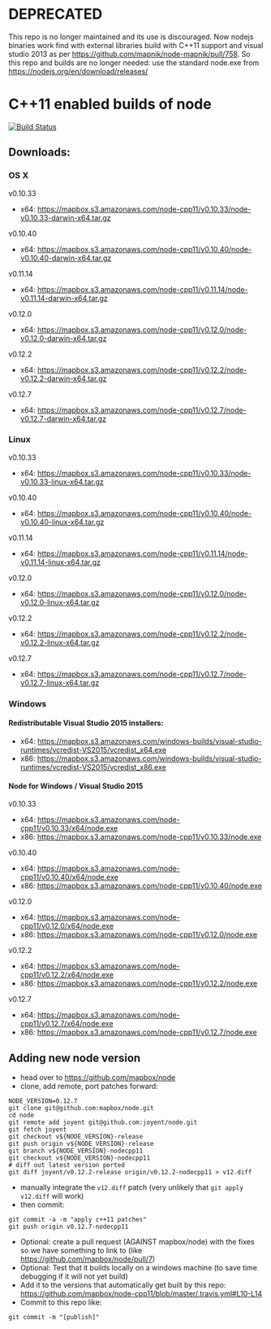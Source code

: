 # DEPRECATED

This repo is no longer maintained and its use is discouraged. Now nodejs binaries work find with external libraries build with C++11 support and visual studio 2013 as per https://github.com/mapnik/node-mapnik/pull/758. So this repo and builds are no longer needed: use the standard node.exe from https://nodejs.org/en/download/releases/


# C++11 enabled builds of node

[![Build Status](https://travis-ci.org/mapbox/node-cpp11.svg?branch=master)](https://travis-ci.org/mapbox/node-cpp11)

## Downloads:

### OS X

v0.10.33
 - x64: https://mapbox.s3.amazonaws.com/node-cpp11/v0.10.33/node-v0.10.33-darwin-x64.tar.gz

v0.10.40
 - x64: https://mapbox.s3.amazonaws.com/node-cpp11/v0.10.40/node-v0.10.40-darwin-x64.tar.gz

v0.11.14
 - x64: https://mapbox.s3.amazonaws.com/node-cpp11/v0.11.14/node-v0.11.14-darwin-x64.tar.gz

v0.12.0
 - x64: https://mapbox.s3.amazonaws.com/node-cpp11/v0.12.0/node-v0.12.0-darwin-x64.tar.gz

v0.12.2
 - x64: https://mapbox.s3.amazonaws.com/node-cpp11/v0.12.2/node-v0.12.2-darwin-x64.tar.gz

v0.12.7
 - x64: https://mapbox.s3.amazonaws.com/node-cpp11/v0.12.7/node-v0.12.7-darwin-x64.tar.gz

### Linux

v0.10.33
 - x64: https://mapbox.s3.amazonaws.com/node-cpp11/v0.10.33/node-v0.10.33-linux-x64.tar.gz

v0.10.40
 - x64: https://mapbox.s3.amazonaws.com/node-cpp11/v0.10.40/node-v0.10.40-linux-x64.tar.gz

v0.11.14
 - x64: https://mapbox.s3.amazonaws.com/node-cpp11/v0.11.14/node-v0.11.14-linux-x64.tar.gz

v0.12.0
 - x64: https://mapbox.s3.amazonaws.com/node-cpp11/v0.12.0/node-v0.12.0-linux-x64.tar.gz

v0.12.2
 - x64: https://mapbox.s3.amazonaws.com/node-cpp11/v0.12.2/node-v0.12.2-linux-x64.tar.gz

v0.12.7
 - x64: https://mapbox.s3.amazonaws.com/node-cpp11/v0.12.7/node-v0.12.7-linux-x64.tar.gz

### Windows

#### Redistributable Visual Studio 2015 installers:
 - x64: https://mapbox.s3.amazonaws.com/windows-builds/visual-studio-runtimes/vcredist-VS2015/vcredist_x64.exe 
 - x86: https://mapbox.s3.amazonaws.com/windows-builds/visual-studio-runtimes/vcredist-VS2015/vcredist_x86.exe 

#### Node for Windows / Visual Studio 2015

v0.10.33
 - x64: https://mapbox.s3.amazonaws.com/node-cpp11/v0.10.33/x64/node.exe
 - x86: https://mapbox.s3.amazonaws.com/node-cpp11/v0.10.33/node.exe

v0.10.40
 - x64: https://mapbox.s3.amazonaws.com/node-cpp11/v0.10.40/x64/node.exe
 - x86: https://mapbox.s3.amazonaws.com/node-cpp11/v0.10.40/node.exe

v0.12.0
 - x64: https://mapbox.s3.amazonaws.com/node-cpp11/v0.12.0/x64/node.exe
 - x86: https://mapbox.s3.amazonaws.com/node-cpp11/v0.12.0/node.exe

v0.12.2
 - x64: https://mapbox.s3.amazonaws.com/node-cpp11/v0.12.2/x64/node.exe
 - x86: https://mapbox.s3.amazonaws.com/node-cpp11/v0.12.2/node.exe

v0.12.7
 - x64: https://mapbox.s3.amazonaws.com/node-cpp11/v0.12.7/x64/node.exe
 - x86: https://mapbox.s3.amazonaws.com/node-cpp11/v0.12.7/node.exe

## Adding new node version

- head over to https://github.com/mapbox/node
- clone, add remote, port patches forward:

```
NODE_VERSION=0.12.7
git clone git@github.com:mapbox/node.git
cd node
git remote add joyent git@github.com:joyent/node.git
git fetch joyent
git checkout v${NODE_VERSION}-release
git push origin v${NODE_VERSION}-release
git branch v${NODE_VERSION}-nodecpp11
git checkout v${NODE_VERSION}-nodecpp11
# diff out latest version ported
git diff joyent/v0.12.2-release origin/v0.12.2-nodecpp11 > v12.diff
```

- manually integrate the `v12.diff` patch (very unlikely that `git apply v12.diff` will work)
- then commit:

```
git commit -a -m "apply c++11 patches"
git push origin v0.12.7-nodecpp11
```
- Optional: create a pull request (AGAINST mapbox/node) with the fixes so we have something to link to (like https://github.com/mapbox/node/pull/7)
- Optional: Test that it builds locally on a windows machine (to save time debugging if it will not yet build)
- Add it to the versions that automatically get built by this repo: https://github.com/mapbox/node-cpp11/blob/master/.travis.yml#L10-L14
- Commit to this repo like:

```
git commit -m "[publish]"
```
